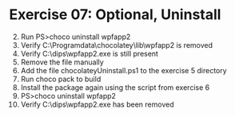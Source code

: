 # Exercise 07: Optional, Uninstall






2. Run PS>choco uninstall wpfapp2
3. Verify C:\Programdata\chocolatey\lib\wpfapp2 is removed
4. Verify C:\dips\wpfapp2.exe is still present
5. Remove the file manually
6. Add the file chocolateyUninstall.ps1 to the exercise 5 directory
6. Run choco pack to build 
7. Install the package again using the script from exercise 6
8. PS>choco uninstall wpfapp2
9. Verify C:\dips\wpfapp2.exe has been removed




